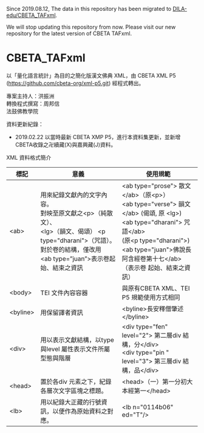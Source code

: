 Since 2019.08.12, The data in this repository has been migrated to [DILA-edu/CBETA_TAFxml](https://github.com/DILA-edu/CBETA_TAFxml).

We will stop updating this repository from now. Please visit our new repository for the latest version of CBETA TAFxml.

CBETA_TAFxml
============

以「量化語言統計」為目的之簡化版漢文佛典 XML，由 CBETA XML P5 (https://github.com/cbeta-org/xml-p5.git) 經程式轉出。

專案主持人：洪振洲  
轉換程式撰寫：周邦信  
法鼓佛教學院

資料更新紀錄：
- 2019.02.22 以當時最新 CBETA XMP P5，進行本資料集更新，並新增CBETA收錄之卍續藏(X)與嘉興藏(J)資料。


XML 資料格式簡介

| 標記  | 意義  | 使用規範 |
|---|---|---|
| &#x3C;ab&#x3E; | 用來紀錄文獻內的文字內容。<br> 對映至原文獻之&lt;p&gt;（純散文）、<br> &lt;lg&gt;（韻文、偈頌） &lt;p type=&quot;dharani&quot;&gt;（咒語）。<br> 對於卷的結構，僅改用<br> &lt;ab type=&rdquo;juan&rdquo;&gt;表示卷起始、結束之資訊 | &lt;ab type=&quot;prose&quot;&gt; 散文 &lt;/ab&gt;（原&lt;p&gt;） <br> &lt;ab type=&quot;verse&quot;&gt; 韻文&lt;/ab&gt; (偈頌, 原 &lt;lg&gt;) <br> &lt;ab type=&quot;dharani&quot;&gt; 咒語&lt;/ab&gt; <br> (原&lt;p type=&quot;dharani&quot;&gt;) <br> &lt;ab type=&quot;juan&quot;&gt;佛說長阿含經卷第十七&lt;/ab&gt;<br>（表示卷 起始、結束之資訊） |
| &#x3C;body&#x3E;  | TEI 文件內容容器  | 與原有CBETA XML、TEI P5 規範使用方式相同  |
| &#x3C;byline&#x3E;  | 用保留譯者資訊  | &lt;byline&gt;長安釋僧肇述&lt;/byline&gt;  |
| &#x3C;div&#x3E;  |  用以表示文獻結構，以type與level 屬性表示文件所屬型態與階層 | &lt;div type=&quot;fen&quot; level=&quot;2&quot;&gt; 第二層div 結構，分&lt;/div&gt; <br> &lt;div type=&quot;pin &quot; level=&quot;3&quot;&gt; 第三層div 結構，品&lt;/div&gt;  |
| &#x3C;head&#x3E; | 置於各div 元素之下，紀錄各層次文字區塊之標題。  | &lt;head&gt;（一）第一分初大本經第一&lt;/head&gt;  |
| &#x3C;lb&#x3E; |  用以紀錄大正藏的行號資訊，以便作為原始資料之對應。 |  &lt;lb n=&quot;0114b06&quot; ed=&quot;T&quot;/&gt; |
